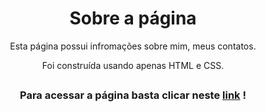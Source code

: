 <div align="center">
  <h1>Sobre a página</h1>
</div>
<div align="center">
  <p>Esta página possui infromações sobre mim, meus contatos.</p>
  <p>Foi construída usando apenas HTML e CSS.</p>
</div>

##

<div align="center">
  <h3>Para acessar a página basta clicar neste <a href="https://nattansilva.github.io/Meu-primeiro-html-na-kenzie/" target="_blank">link</a> !</h3>
</div>
